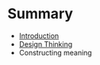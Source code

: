 # Summary

* [Introduction](README.md)
* [Design Thinking](topics/design_thinking.md)
* Constructing meaning

